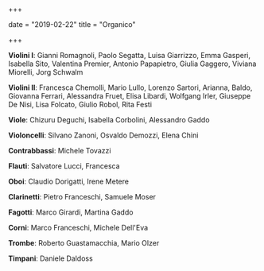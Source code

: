 +++

date = "2019-02-22"
title = "Organico"

+++

**Violini I**: Gianni Romagnoli, Paolo Segatta, Luisa Giarrizzo, Emma Gasperi, Isabella Sito, Valentina Premier, Antonio Papapietro, Giulia Gaggero, Viviana Miorelli, Jorg Schwalm

**Violini II**: Francesca Chemolli, Mario Lullo, Lorenzo Sartori, Arianna, Baldo, Giovanna Ferrari, Alessandra Fruet, Elisa Libardi, Wolfgang Irler, Giuseppe De Nisi, Lisa Folcato, Giulio Robol, Rita Festi

**Viole**: Chizuru Deguchi, Isabella Corbolini, Alessandro Gaddo

**Violoncelli**: Silvano Zanoni, Osvaldo Demozzi, Elena Chini

**Contrabbassi**: Michele Tovazzi

**Flauti**: Salvatore Lucci, Francesca 

**Oboi**:  Claudio Dorigatti, Irene Metere

**Clarinetti**: Pietro Franceschi, Samuele Moser

**Fagotti**: Marco Girardi, Martina Gaddo

**Corni**: Marco Franceschi, Michele Dell'Eva

**Trombe**:  Roberto Guastamacchia, Mario Olzer

**Timpani**: Daniele Daldoss

